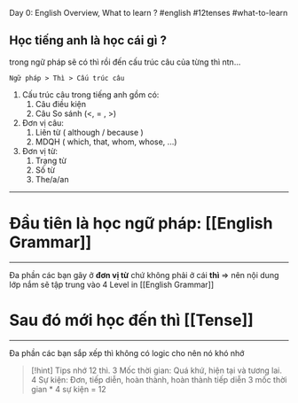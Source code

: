 Day 0: English Overview, What to learn ?
#english #12tenses #what-to-learn

## Học tiếng anh là học cái gì ?
trong ngữ pháp sẽ có thì rồi đến cấu trúc câu của từng thì ntn...

```
Ngữ pháp > Thì > Cấu trúc câu
```

1. Cấu trúc câu trong tiếng anh gồm có: 
	1. Câu điều kiện 
	2. Câu So sánh (<, = , >)
2. Đơn vị câu: 
	1. Liên từ ( although / because ) 
	2. MDQH ( which, that, whom, whose, ...)
3. Đơn vị từ:
	1. Trạng từ
	2. Số từ
	3. The/a/an
---



# Đầu tiên là học ngữ pháp: [[English Grammar]]
---

Đa phần các bạn gãy ở **đơn vị từ** chứ không phải ở cái **thì**
=> nên nội dung lớp nắm sẽ tập trung vào 4 Level in [[English Grammar]]


# Sau đó mới học đến thì [[Tense]]
---
Đa phần các bạn sắp xếp thì không có logic cho nên nó khó nhớ 

> [!hint] Tips nhớ 12 thì.
> 3 Mốc thời gian:
> Quá khứ, hiện tại và tương lai.
> 4 Sự kiện: 
> Đơn, tiếp diễn, hoàn thành, hoàn thành tiếp diễn
> 3 mốc thời gian * 4 sự kiện = 12
















